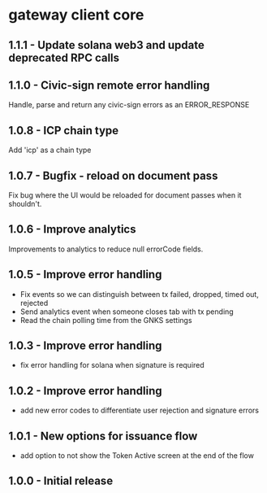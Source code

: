 # gateway client core

## 1.1.1 - Update solana web3 and update deprecated RPC calls

## 1.1.0 - Civic-sign remote error handling
Handle, parse and return any civic-sign errors as an ERROR_RESPONSE

## 1.0.8 - ICP chain type
Add 'icp' as a chain type


## 1.0.7 - Bugfix - reload on document pass
Fix bug where the UI would be reloaded for document passes when it shouldn't.

## 1.0.6 - Improve analytics
Improvements to analytics to reduce null errorCode fields.

## 1.0.5 - Improve error handling
- Fix events so we can distinguish between tx failed, dropped, timed out, rejected
- Send analytics event when someone closes tab with tx pending
- Read the chain polling time from the GNKS settings

## 1.0.3 - Improve error handling
- fix error handling for solana when signature is required

## 1.0.2 - Improve error handling
- add new error codes to differentiate user rejection and signature errors

## 1.0.1 - New options for issuance flow
- add option to not show the Token Active screen at the end of the flow

## 1.0.0 - Initial release
